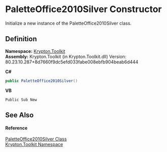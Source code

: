 # PaletteOffice2010Silver Constructor


Initialize a new instance of the PaletteOffice2010Silver class.



## Definition
**Namespace:** <a href="79d2eac2-21f4-54ff-7552-b20c33c30600.md">Krypton.Toolkit</a>  
**Assembly:** Krypton.Toolkit (in Krypton.Toolkit.dll) Version: 80.23.10.287+8d7660f9dc5efd033fabe008ebfb904beab6d444

**C#**
``` C#
public PaletteOffice2010Silver()
```
**VB**
``` VB
Public Sub New
```



## See Also


#### Reference
<a href="47cd5f5e-1ce5-cda3-1050-ecdca9b9a3b6.md">PaletteOffice2010Silver Class</a>  
<a href="79d2eac2-21f4-54ff-7552-b20c33c30600.md">Krypton.Toolkit Namespace</a>  
